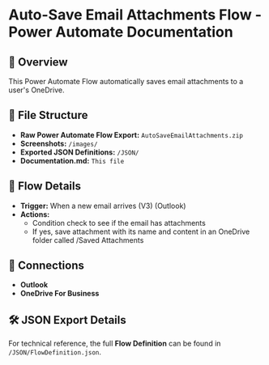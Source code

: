 # Auto-Save Email Attachments Flow - Power Automate Documentation  

## 📌 Overview  
This Power Automate Flow automatically saves email attachments to a user's OneDrive.

## 📂 File Structure  
- **Raw Power Automate Flow Export:** `AutoSaveEmailAttachments.zip`
- **Screenshots:** `/images/`
- **Exported JSON Definitions:** `/JSON/`
- **Documentation.md:** `This file`

## 🚀 Flow Details  
- **Trigger:** When a new email arrives (V3) (Outlook)  
- **Actions:**  
  - Condition check to see if the email has attachments
  - If yes, save attachment with its name and content in an OneDrive folder called /Saved Attachments

## 🔗 Connections  
- **Outlook**
- **OneDrive For Business**

## 🛠️ JSON Export Details  
For technical reference, the full **Flow Definition** can be found in `/JSON/FlowDefinition.json`.  